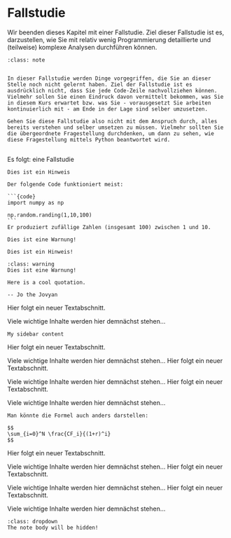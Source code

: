 # Fallstudie 

Wir beenden dieses Kapitel mit einer Fallstudie. Ziel dieser Fallstudie ist es, darzustellen, wie Sie mit relativ wenig Programmierung detaillierte und (teilweise) komplexe Analysen durchführen können. 

```{admonition} Wichtiger Hinweis
:class: note


In dieser Fallstudie werden Dinge vorgegriffen, die Sie an dieser Stelle noch nicht gelernt haben. Ziel der Fallstudie ist es ausdrücklich nicht, dass Sie jede Code-Zeile nachvollziehen können. Vielmehr sollen Sie einen Eindruck davon vermittelt bekommen, was Sie in diesem Kurs erwartet bzw. was Sie - vorausgesetzt Sie arbeiten kontinuierlich mit - am Ende in der Lage sind selber umzusetzen. 

Gehen Sie diese Fallstudie also nicht mit dem Anspruch durch, alles bereits verstehen und selber umsetzen zu müssen. Vielmehr sollten Sie die übergeordnete Fragestellung durchdenken, um dann zu sehen, wie diese Fragestellung mittels Python beantwortet wird. 
```

## 

Es folgt: eine Fallstudie

```{note}
Dies ist ein Hinweis
```

````{tip}
Der folgende Code funktioniert meist:

```{code}
import numpy as np

np.random.randing(1,10,100)
```
Er produziert zufällige Zahlen (insgesamt 100) zwischen 1 und 10.
````

```{Warning}
Dies ist eine Warnung!
```

```{admonition} Wichtiger Hinweis
Dies ist ein Hinweis!
```

```{admonition} Wichtige Warnung
:class: warning
Dies ist eine Warnung!
```

```{epigraph}
Here is a cool quotation.

-- Jo the Jovyan
```

Hier folgt ein neuer Textabschnitt. 

Viele wichtige Inhalte werden hier demnächst stehen...

```{sidebar} Merke!
My sidebar content
```

Hier folgt ein neuer Textabschnitt. 

Viele wichtige Inhalte werden hier demnächst stehen...
Hier folgt ein neuer Textabschnitt. 

Viele wichtige Inhalte werden hier demnächst stehen...
Hier folgt ein neuer Textabschnitt. 

Viele wichtige Inhalte werden hier demnächst stehen...



```{margin} Hinweis
Man könnte die Formel auch anders darstellen:

$$
\sum_{i=0}^N \frac{CF_i}{(1+r)^i}
$$

```

Hier folgt ein neuer Textabschnitt. 

Viele wichtige Inhalte werden hier demnächst stehen...
Hier folgt ein neuer Textabschnitt. 

Viele wichtige Inhalte werden hier demnächst stehen...
Hier folgt ein neuer Textabschnitt. 

Viele wichtige Inhalte werden hier demnächst stehen...


```{note}
:class: dropdown
The note body will be hidden!
```